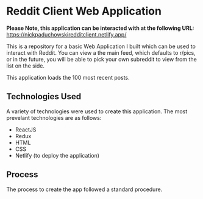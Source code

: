 # Reddit Client Web Application

**Please Note, this application can be interacted with at the following URL:** https://nickpaduchowskiredditclient.netlify.app/

This is a repository for a basic Web Application I built which can be used to interact with Reddit. You can view a the main feed, which defaults to r/pics, or in the future, you will be able to pick your own subreddit to view from the list on the side. 

This application loads the 100 most recent posts.

## Technologies Used

A variety of technologies were used to create this application. The most prevelant technologies are as follows: 

 - ReactJS
 - Redux
 - HTML
 - CSS
 - Netlify (to deploy the application)

## Process

The process to create the app followed a standard procedure. 
